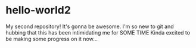 # hello-world2
My second repository!
It's gonna be awesome.
I'm so new to git and hubbing that this has been intimidating me for SOME TIME
Kinda excited to be making some progress on it now...
